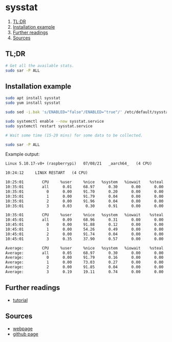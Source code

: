# sysstat

1. [TL;DR](#tldr)
2. [Installation example](#installation-example)
3. [Further readings](#further-readings)
4. [Sources](#sources)

## TL;DR

```sh
# Get all the available stats.
sudo sar -P ALL
```

## Installation example

```sh
sudo apt install sysstat
sudo yum install sysstat

sudo sed -i.bak 's/ENABLED="false"/ENABLED="true"/' /etc/default/sysstat

sudo systemctl enable --now sysstat.service
sudo systemctl restart sysstat.service

# Wait some time (15-20 mins) for some data to be collected.

sudo sar -P ALL
```

Example output:

```txt
Linux 5.10.17-v8+ (raspberrypi)   07/08/21   _aarch64_   (4 CPU)

10:24:12     LINUX RESTART   (4 CPU)

10:25:01        CPU     %user     %nice   %system   %iowait    %steal     %idle
10:35:01        all      0.01     68.97      0.30      0.00      0.00     30.72
10:35:01          0      0.00     91.70      0.20      0.00      0.00      8.09
10:35:01          1      0.00     91.79      0.04      0.00      0.00      8.16
10:35:01          2      0.00     91.96      0.04      0.00      0.00      8.00
10:35:01          3      0.03      0.30      0.91      0.00      0.00     98.76

10:35:01        CPU     %user     %nice   %system   %iowait    %steal     %idle
10:45:01        all      0.09     68.96      0.31      0.00      0.00     30.65
10:45:01          0      0.00     91.88      0.12      0.00      0.00      8.00
10:45:01          1      0.00     54.26      0.49      0.00      0.00     45.25
10:45:01          2      0.00     91.74      0.04      0.00      0.00      8.22
10:45:01          3      0.35     37.90      0.57      0.00      0.00     61.17

Average:        CPU     %user     %nice   %system   %iowait    %steal     %idle
Average:        all      0.05     68.97      0.30      0.00      0.00     30.68
Average:          0      0.00     91.79      0.16      0.00      0.00      8.05
Average:          1      0.00     73.03      0.27      0.00      0.00     26.70
Average:          2      0.00     91.85      0.04      0.00      0.00      8.11
Average:          3      0.19     19.11      0.74      0.00      0.00     79.96
```

## Further readings

- [tutorial]

[tutorial]: http://sebastien.godard.pagesperso-orange.fr/tutorial.html

## Sources

- [webpage]
- [github page]

[github page]: https://github.com/sysstat/sysstat
[webpage]: http://sebastien.godard.pagesperso-orange.fr/
